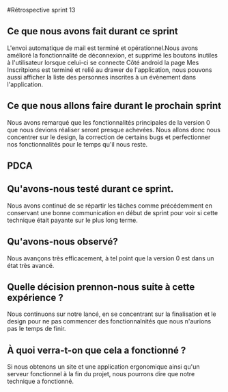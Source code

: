 
#Rétrospective sprint 13

## Ce que nous avons fait durant ce sprint
L'envoi automatique de mail est terminé et opérationnel.Nous avons amélioré la fonctionnalité de déconnexion, et supprimé les boutons inutiles à l'utilisateur lorsque celui-ci se connecte Côté android la page Mes Inscritpions est terminé et relié au drawer de l'application, nous pouvons aussi afficher la liste des personnes inscrites à un évènement dans l'application. 

## Ce que nous allons faire durant le prochain sprint
Nous avons remarqué que les fonctionnalités principales de la version 0 que nous devions réaliser seront presque achevées. Nous allons donc nous concentrer sur le design, la correction de certains bugs et perfectionner nos fonctionnalités pour le temps qu'il nous reste.

## PDCA

## Qu'avons-nous testé durant ce sprint.
Nous avons continué de se répartir les tâches comme précédemment en conservant une bonne communication en début de sprint pour voir si cette technique était payante sur le plus long terme.

## Qu'avons-nous observé?
Nous avançons très efficacement, à tel point que la version 0 est dans un état très avancé.

## Quelle décision prennon-nous suite à cette expérience ?
Nous continuons sur notre lancé, en se concentrant sur la finalisation et le design pour ne pas commencer des fonctionnalnités que nous n'aurions pas le temps de finir.

## À quoi verra-t-on que cela a fonctionné ?
Si nous obtenons un site et une application ergonomique ainsi qu'un serveur fonctionnel à la fin du projet, nous pourrons dire que notre technique a fonctionné.


